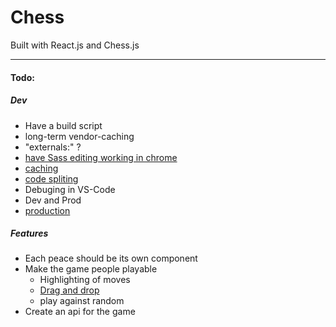 # Chess

Built with React.js and Chess.js

---

#### Todo:
##### Dev
- Have a build script
- long-term vendor-caching
- "externals:" ?
- [have Sass editing working in chrome](https://medium.com/@toolmantim/getting-started-with-css-sourcemaps-and-in-browser-sass-editing-b4daab987fb0)
- [caching](https://webpack.js.org/guides/caching/)
- [code spliting](https://webpack.js.org/guides/code-splitting/)
- Debuging in VS-Code
- Dev and Prod
- [production](https://webpack.js.org/guides/production/)

##### Features
- Each peace should be its own component
- Make the game people playable
	* Highlighting of moves
	* [Drag and drop](https://react-dnd.github.io/react-dnd/docs-tutorial.html)
	* play against random
- Create an api for the game